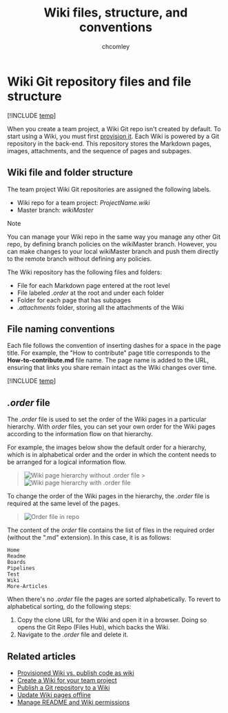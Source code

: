 ﻿---
title: Wiki files, structure, and conventions
titleSuffix: Azure DevOps
description: Understand the file conventions of the Git repository wiki in Azure DevOps
ms.technology: devops-collab
ms.custom: wiki
ms.topic: conceptual
ms.assetid:
ms.author: chcomley
ms.reviewer: gopinach
author: chcomley
monikerRange: ">= tfs-2018"
ms.date: 12/12/2019
---

# Wiki Git repository files and file structure

[!INCLUDE [temp](../../includes/version-vsts-tfs-2018.md)]

When you create a team project, a Wiki Git repo isn't created by default. To start using a Wiki, you must first [provision it](wiki-create-repo.md). Each Wiki is powered by a Git repository in the back-end. This repository stores the Markdown pages, images, attachments, and the sequence of pages and subpages.

## Wiki file and folder structure

The team project Wiki Git repositories are assigned the following labels.

- Wiki repo for a team project: _ProjectName.wiki_
- Master branch: _wikiMaster_

> [!NOTE]  
> You can manage your Wiki repo in the same way you manage any other Git repo, by defining branch policies on the wikiMaster branch. However, you can make changes to your local wikiMaster branch and push them directly to the remote branch without defining any policies.

The Wiki repository has the following files and folders:

- File for each Markdown page entered at the root level
- File labeled _.order_ at the root and under each folder
- Folder for each page that has subpages
- _.attachments_ folder, storing all the attachments of the Wiki

<a id="file-naming" />
<a id="page-title-names"></a>

## File naming conventions

Each file follows the convention of inserting dashes for a space in the page title. For example, the "How to contribute" page title corresponds to the **How-to-contribute.md** file name. The page name is added to the URL, ensuring that links you share remain intact as the Wiki changes over time.

[!INCLUDE [temp](./includes/wiki-naming-conventions.md)]

<a id="order-file" ></a>

## _.order_ file

The _.order_ file is used to set the order of the Wiki pages in a particular hierarchy. With _order_ files, you can set your own order for the Wiki pages according to the information flow on that hierarchy.

For example, the images below show the default order for a hierarchy, which is in alphabetical order and the order in which the content needs to be arranged for a logical information flow.

> ![Wiki page hierarchy without .order file](media/wiki/without-order-file.png) > ![Wiki page hierarchy with .order file](media/wiki/with-order-file.png)

To change the order of the Wiki pages in the hierarchy, the _.order_ file is required at the same level of the pages.

> ![Order file in repo](media/wiki/order-file-in-repo.png)

The content of the _order_ file contains the list of files in the required order (without the ".md" extension).
In this case, it is as follows:

```
Home
Readme
Boards
Pipelines
Test
Wiki
More-Articles
```

When there's no _.order_ file the pages are sorted alphabetically. To revert to alphabetical sorting, do the following steps:

1. Copy the clone URL for the Wiki and open it in a browser.
   Doing so opens the Git Repo (Files Hub), which backs the Wiki.
2. Navigate to the _.order_ file and delete it.

## Related articles

- [Provisioned Wiki vs. publish code as wiki](provisioned-vs-published-wiki.md)
- [Create a Wiki for your team project](wiki-create-repo.md)
- [Publish a Git repository to a Wiki](publish-repo-to-wiki.md)
- [Update Wiki pages offline](wiki-update-offline.md)
- [Manage README and Wiki permissions](manage-readme-wiki-permissions.md)
